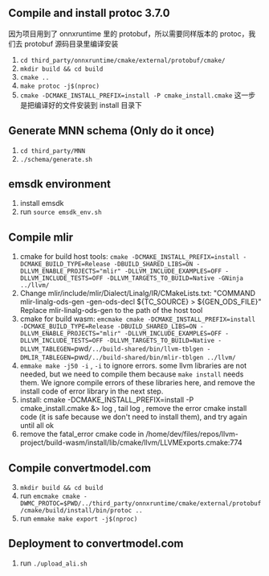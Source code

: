 ## Compile and install protoc 3.7.0

因为项目用到了 onnxruntime 里的 protobuf，所以需要同样版本的 protoc，我们去 protobuf 源码目录里编译安装

1. `cd third_party/onnxruntime/cmake/external/protobuf/cmake/`
2. `mkdir build && cd build`
3. `cmake ..`
4. `make protoc -j$(nproc)`
5. `cmake -DCMAKE_INSTALL_PREFIX=install -P cmake_install.cmake` 这一步是把编译好的文件安装到 install 目录下

## Generate MNN schema (Only do it once)

1. `cd third_party/MNN`
2. `./schema/generate.sh`

## emsdk environment

1. install emsdk
2. run `source emsdk_env.sh`

## Compile mlir

1. cmake for build host tools: `cmake -DCMAKE_INSTALL_PREFIX=install -DCMAKE_BUILD_TYPE=Release -DBUILD_SHARED_LIBS=ON -DLLVM_ENABLE_PROJECTS="mlir" -DLLVM_INCLUDE_EXAMPLES=OFF -DLLVM_INCLUDE_TESTS=OFF -DLLVM_TARGETS_TO_BUILD=Native -GNinja ../llvm/`
2. Change mlir/include/mlir/Dialect/Linalg/IR/CMakeLists.txt:
"COMMAND mlir-linalg-ods-gen -gen-ods-decl ${TC_SOURCE} > ${GEN_ODS_FILE}"
Replace mlir-linalg-ods-gen to the path of the host tool
3. cmake for build wasm: `emcmake cmake -DCMAKE_INSTALL_PREFIX=install -DCMAKE_BUILD_TYPE=Release -DBUILD_SHARED_LIBS=ON -DLLVM_ENABLE_PROJECTS="mlir" -DLLVM_INCLUDE_EXAMPLES=OFF -DLLVM_INCLUDE_TESTS=OFF -DLLVM_TARGETS_TO_BUILD=Native -DLLVM_TABLEGEN=`pwd`/../build-shared/bin/llvm-tblgen -DMLIR_TABLEGEN=`pwd`/../build-shared/bin/mlir-tblgen ../llvm/`
4. `emmake make -j50 -i` , `-i` to ignore errors. some llvm libraries are not needed, but we need to compile them because `make install` needs them. We ignore compile errors of these libraries here, and remove the install code of error library in the next step.
5. install: cmake -DCMAKE_INSTALL_PREFIX=install -P cmake_install.cmake &> log , tail log , remove the error cmake install code (it is safe because we don't need to install them), and try again until all ok
6. remove the fatal_error cmake code in /home/dev/files/repos/llvm-project/build-wasm/install/lib/cmake/llvm/LLVMExports.cmake:774

## Compile convertmodel.com

3. `mkdir build && cd build`
4. run `emcmake cmake -DWMC_PROTOC=$PWD/../third_party/onnxruntime/cmake/external/protobuf/cmake/build/install/bin/protoc ..`
5. run `emmake make export -j$(nproc)`

## Deployment to convertmodel.com

1. run `./upload_ali.sh`
